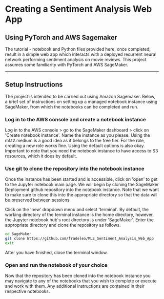 # Creating a Sentiment Analysis Web App 
## Using PyTorch and AWS Sagemaker

The tutorial - notebook and Python files provided here, once completed, result in a simple web app which interacts with a deployed recurrent neural network performing sentiment analysis on movie reviews. This project assumes some familiarity with PyTorch and AWS SageMaker.

---

## Setup Instructions

The project is intended to be carried out using Amazon Sagemaker. Below, a brief set of instructions on setting up a managed notebook instance using SageMaker, from which the notebooks can be completed and run.

### Log in to the AWS console and create a notebook instance

Log in to the AWS console > go to the SageMaker dashboard > click on 'Create notebook instance'. 
Name the instance as you please. Using the ml.t2.medium is a good idea as it belongs to the free tier. For the role, creating a new role works fine. Using the default options is also okay. Important to note that you need the notebook instance to have access to S3 resources, which it does by default.

### Use git to clone the repository into the notebook instance

Once the instance has been started and is accessible, click on 'open' to get to the Jupyter notebook main page. We will begin by cloning the SageMaker Deployment github repository into the notebook instance. Note that we want to make sure to clone this into the appropriate directory so that the data will be preserved between sessions.

Click on the 'new' dropdown menu and select 'terminal'. By default, the working directory of the terminal instance is the home directory, however, the Jupyter notebook hub's root directory is under 'SageMaker'. Enter the appropriate directory and clone the repository as follows.

```bash
cd SageMaker
git clone https://github.com/fradeleo/MLE_Sentiment_Analysis_Web_App
exit
```

After you have finished, close the terminal window.

### Open and run the notebook of your choice

Now that the repository has been cloned into the notebook instance you may navigate to any of the notebooks that you wish to complete or execute and work with them. Any additional instructions are contained in their respective notebooks.
